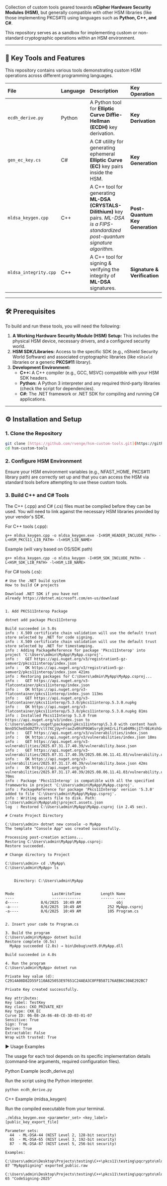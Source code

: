 Collection of custom tools geared towards **nCipher Hardware Security Modules (HSM)**, but generally compatible with other HSM libraries (like those implementing PKCS#11) using languages such as **Python, C++, and C#**.

This repository serves as a sandbox for implementing custom or non-standard cryptographic operations within an HSM environment.

***

## 🚀 Key Tools and Features

This repository contains various tools demonstrating custom HSM operations across different programming languages.

| File | Language | Description | Key Operation |
| :--- | :--- | :--- | :--- |
| `ecdh_derive.py` | Python | A Python tool for **Elliptic Curve Diffie-Hellman (ECDH)** key derivation. | **Key Derivation** |
| `gen_ec_key.cs` | C# | A C# utility for generating ephemeral **Elliptic Curve (EC)** key pairs inside the HSM. | **Key Generation** |
| `mldsa_keygen.cpp` | C++ | A C++ tool for generating **ML-DSA (CRYSTALS-Dilithium)** key pairs. *ML-DSA is a FIPS-standardized post-quantum signature algorithm.* | **Post-Quantum Key Generation** |
| `mldsa_integrity.cpp` | C++ | A C++ tool for signing & verifying the integrity of **ML-DSA** signatures. | **Signature & Verification** |

***

## 🛠️ Prerequisites

To build and run these tools, you will need the following:

1.  **A Working Hardware Security Module (HSM) Setup:** This includes the physical HSM device, necessary drivers, and a configured security world.
2.  **HSM SDK/Libraries:** Access to the specific SDK (e.g., nShield Security World Software) and associated cryptographic libraries (like `nShield` libraries or a generic **PKCS#11** library).
3.  **Development Environment:**
    * **C++:** A C++ compiler (e.g., GCC, MSVC) compatible with your HSM SDK headers.
    * **Python:** A Python 3 interpreter and any required third-party libraries (check the script for dependencies).
    * **C#:** The .NET framework or .NET SDK for compiling and running C# applications.

***

## ⚙️ Installation and Setup

### 1. Clone the Repository

```bash
git clone [https://github.com/rvenge/hsm-custom-tools.git](https://github.com/rvenge/hsm-custom-tools.git)
cd hsm-custom-tools
```
### 2. Configure HSM Environment

Ensure your HSM environment variables (e.g., NFAST_HOME, PKCS#11 library path) are correctly set up and that you can access the HSM via standard tools before attempting to use these custom tools.

### 3. Build C++ and C# Tools

The C++ (.cpp) and C# (.cs) files must be compiled before they can be used. You will need to link against the necessary HSM libraries provided by your vendor's SDK.

For C++ tools (.cpp):
```
g++ mldsa_keygen.cpp -o mldsa_keygen.exe -I<HSM_HEADER_INCLUDE_PATH> -L<HSM_PKCS11_LIB_PATH> -l<HSM_LIB_NAME>
```

Example (will vary based on OS/SDK path)
```
g++ mldsa_keygen.cpp -o mldsa_keygen -I<HSM_SDK_INCLUDE_PATH> -L<HSM_SDK_LIB_PATH> -l<HSM_LIB_NAME>
```
For C# tools (.cs):
```
# Use the .NET build system
How to build C# projects

Download .NET SDK if you have not already https://dotnet.microsoft.com/en-us/download


1. Add PKCS11Interop Package 

dotnet add package Pkcs11Interop

Build succeeded in 5.0s
info : X.509 certificate chain validation will use the default trust store selected by .NET for code signing.
info : X.509 certificate chain validation will use the default trust store selected by .NET for timestamping.
info : Adding PackageReference for package 'Pkcs11Interop' into project 'C:\Users\admin\MyApp\MyApp.csproj'.
info :   GET https://api.nuget.org/v3/registration5-gz-semver2/pkcs11interop/index.json
info :   OK https://api.nuget.org/v3/registration5-gz-semver2/pkcs11interop/index.json 421ms
info : Restoring packages for C:\Users\admin\MyApp\MyApp.csproj...
info :   GET https://api.nuget.org/v3-flatcontainer/pkcs11interop/index.json
info :   OK https://api.nuget.org/v3-flatcontainer/pkcs11interop/index.json 113ms
info :   GET https://api.nuget.org/v3-flatcontainer/pkcs11interop/5.3.0/pkcs11interop.5.3.0.nupkg
info :   OK https://api.nuget.org/v3-flatcontainer/pkcs11interop/5.3.0/pkcs11interop.5.3.0.nupkg 81ms
info : Installed Pkcs11Interop 5.3.0 from https://api.nuget.org/v3/index.json to C:\Users\admin\.nuget\packages\pkcs11interop\5.3.0 with content hash NnnD5CheO5d0ZTP/clt7XCjUy+FraxZv0hVP0GWSvry8jH4IrLifta04M9cjITr0EzKshG4qnFu2pdZZfhjttA==.
info :   GET https://api.nuget.org/v3/vulnerabilities/index.json
info :   OK https://api.nuget.org/v3/vulnerabilities/index.json 18ms
info :   GET https://api.nuget.org/v3-vulnerabilities/2025.07.31.17.40.39/vulnerability.base.json
info :   GET https://api.nuget.org/v3-vulnerabilities/2025.07.31.17.40.39/2025.08.06.11.41.03/vulnerability.update.json
info :   OK https://api.nuget.org/v3-vulnerabilities/2025.07.31.17.40.39/vulnerability.base.json 42ms
info :   OK https://api.nuget.org/v3-vulnerabilities/2025.07.31.17.40.39/2025.08.06.11.41.03/vulnerability.update.json 70ms
info : Package 'Pkcs11Interop' is compatible with all the specified frameworks in project 'C:\Users\admin\MyApp\MyApp.csproj'.
info : PackageReference for package 'Pkcs11Interop' version '5.3.0' added to file 'C:\Users\admin\MyApp\MyApp.csproj'.
info : Writing assets file to disk. Path: C:\Users\admin\MyApp\obj\project.assets.json
log  : Restored C:\Users\admin\MyApp\MyApp.csproj (in 2.45 sec).

# Create Project Directory 

C:\Users\admin> dotnet new console -o MyApp
The template "Console App" was created successfully.

Processing post-creation actions...
Restoring C:\Users\admin\MyApp\MyApp.csproj:
Restore succeeded.

# Change directory to Project

C:\Users\admin> cd .\MyApp\
C:\Users\admin\MyApp> ls


    Directory: C:\Users\admin\MyApp


Mode                 LastWriteTime         Length Name
----                 -------------         ------ ----
d-----          8/6/2025  10:49 AM                obj
-a----          8/6/2025  10:49 AM            252 MyApp.csproj
-a----          8/6/2025  10:49 AM            105 Program.cs


2. Insert your code to Program.cs

3. Build the program 
C:\Users\admin\MyApp> dotnet build
Restore complete (0.5s)
  MyApp succeeded (2.8s) → bin\Debug\net9.0\MyApp.dll

Build succeeded in 4.0s

4. Run the program 
C:\Users\admin\MyApp> dotnet run

Private key value (d): C2914A08D82D55F110A825053E97651C24AEA3C0FFB587176AEB6C30AE292BC7

Private Key created successfully.

Key attributes:
Key label: TestKey
Key class: CKO_PRIVATE_KEY
Key type: CKK_EC
Curve ID: 06-08-2A-86-48-CE-3D-03-01-07
Sensitive: True
Sign: True
Derive: True
Extractable: False
Wrap with trusted: True
```

▶️ Usage Examples

The usage for each tool depends on its specific implementation details (command-line arguments, required configuration files).

Python Example (ecdh_derive.py)

Run the script using the Python interpreter.
```
python ecdh_derive.py 
```
C++ Example (mldsa_keygen)

Run the compiled executable from your terminal.

```
./mldsa_keygen.exe <parameter_set> <key_label> [public_key_export_file]

Parameter sets:
  44  - ML-DSA-44 (NIST Level 2, 128-bit security)
  65  - ML-DSA-65 (NIST Level 3, 192-bit security)
  87  - ML-DSA-87 (NIST Level 5, 256-bit security)

Examples:
  C:\Users\admin\Desktop\Projects\testing\C++\pkcs11\testing\pqcrypto\mldsa_keygen_utility.exe 87 "MyAppSigning" exported_public.raw
  C:\Users\admin\Desktop\Projects\testing\C++\pkcs11\testing\pqcrypto\mldsa_keygen_utility.exe 65 "CodeSigning-2025"
```

    
